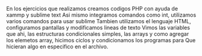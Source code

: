 En los ejercicios que realizamos creamos codigos PHP con ayuda de xammp y sublime text
Asi mismo integramos comandos como int, utilizamos varios comandos para usar sublime
Tambien utilizamos el lenguaje HTML, configuramos pantallas y modificamos lineas de texto
Vimos las variables que ahi, las estructuras condicionales simples, las arrays y como 
agregar los elemetos array, hicimos ciclos y condicionamos los programas para 
Que hicieran algo en especifico en el archivo.

